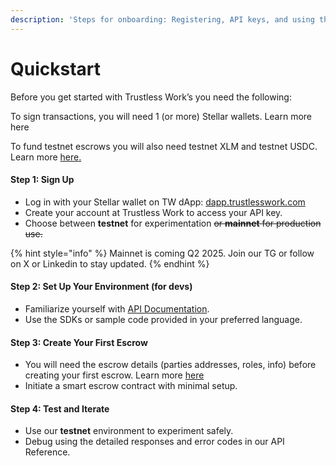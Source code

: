 ```yaml
---
description: 'Steps for onboarding: Registering, API keys, and using the testnet.'
---
```


# Quickstart

Before you get started with Trustless Work’s you need the following:

To sign transactions, you will need 1 (or more) Stellar wallets. Learn more here

To fund testnet escrows you will also need testnet XLM and testnet USDC. Learn more [here.](essential-tools.md)

#### **Step 1: Sign Up**

* Log in with your Stellar wallet on TW dApp: [dapp.trustlesswork.com](https://dapp.trustlesswork.com)
* Create your account at Trustless Work to access your API key.
* Choose between **testnet** for experimentation ~~or **mainnet** for production use.~~

{% hint style="info" %}
Mainnet is coming Q2 2025. Join our TG or follow on X or Linkedin to stay updated.&#x20;
{% endhint %}

#### **Step 2: Set Up Your Environment (for devs)**

* Familiarize yourself with [API Documentation](../developer-resources/api-reference/).
* Use the SDKs or sample code provided in your preferred language.

#### **Step 3: Create Your First Escrow**

* You will need the escrow details (parties addresses, roles, info) before creating your first escrow. Learn more [here](../smart-escrow-design/)
* Initiate a smart escrow contract with minimal setup.

#### **Step 4: Test and Iterate**

* Use our **testnet** environment to experiment safely.
* Debug using the detailed responses and error codes in our API Reference.
